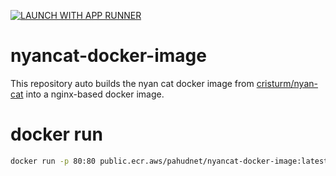 [![LAUNCH WITH APP RUNNER](https://img.shields.io/badge/LANUCH_WITH_APP_RUNNER-orange?style=for-the-badge)](https://us-east-1.console.aws.amazon.com/apprunner/home?region=us-east-1#/create?serviceName=nyancat-on-apprunner&imageUri=public.ecr.aws%2Fpahudnet%2Fnyancat-container-image%3Alatest&port=80&from=public-gallery)



# nyancat-docker-image

This repository auto builds the nyan cat docker image from [cristurm/nyan-cat](https://github.com/cristurm/nyan-cat) into a nginx-based docker image.

# docker run

```sh
docker run -p 80:80 public.ecr.aws/pahudnet/nyancat-docker-image:latest
```
